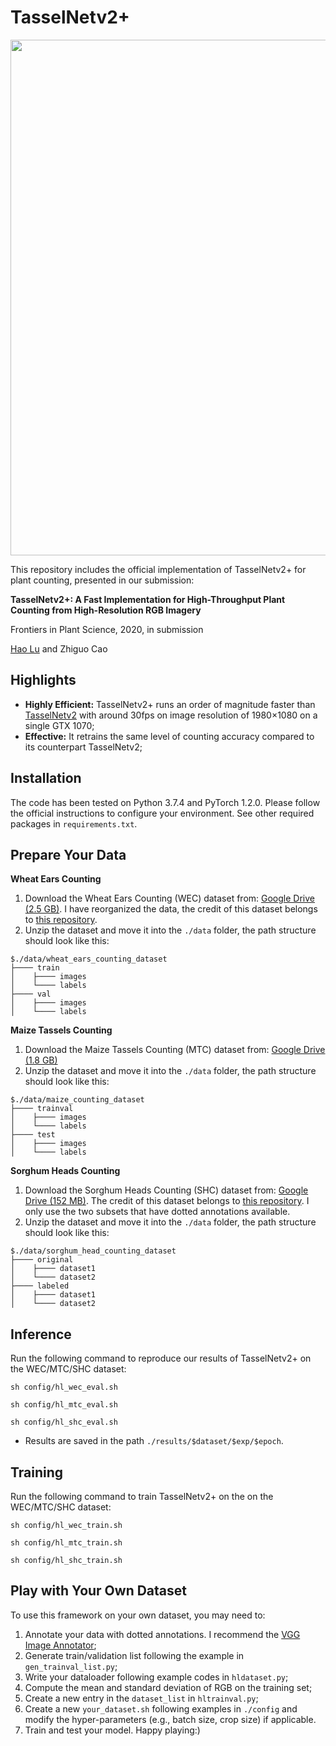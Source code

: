 # TasselNetv2+

<p align="center">
  <img src="plant_counting.png" width="825"/>
</p>

This repository includes the official implementation of TasselNetv2+ for plant counting, presented in our submission:

**TasselNetv2+: A Fast Implementation for High-Throughput Plant Counting from High-Resolution RGB Imagery**

Frontiers in Plant Science, 2020, in submission

[Hao Lu](https://sites.google.com/site/poppinace/) and Zhiguo Cao


## Highlights
- **Highly Efficient:** TasselNetv2+ runs an order of magnitude faster than [TasselNetv2](https://link.springer.com/article/10.1186/s13007-019-0537-2) with around 30fps on image resolution of 1980×1080 on a single GTX 1070;
- **Effective:** It retrains the same level of counting accuracy compared to its counterpart TasselNetv2;


## Installation
The code has been tested on Python 3.7.4 and PyTorch 1.2.0. Please follow the official instructions to configure your environment. See other required packages in `requirements.txt`.

## Prepare Your Data
**Wheat Ears Counting**
1. Download the Wheat Ears Counting (WEC) dataset from: [Google Drive (2.5 GB)](https://drive.google.com/open?id=1XHcTqRWf-xD-WuBeJ0C9KfIN8ye6cnSs). I have reorganized the data, the credit of this dataset belongs to [this repository](https://github.com/simonMadec/Wheat-Ears-Detection-Dataset).
2. Unzip the dataset and move it into the `./data` folder, the path structure should look like this:
````
$./data/wheat_ears_counting_dataset
├──── train
│    ├──── images
│    └──── labels
├──── val
│    ├──── images
│    └──── labels
````

**Maize Tassels Counting**
1. Download the Maize Tassels Counting (MTC) dataset from: [Google Drive (1.8 GB)](https://drive.google.com/open?id=1IyGpYMS_6eClco2zpHKzW5QDUuZqfVFJ)
2. Unzip the dataset and move it into the `./data` folder, the path structure should look like this:
````
$./data/maize_counting_dataset
├──── trainval
│    ├──── images
│    └──── labels
├──── test
│    ├──── images
│    └──── labels
````

**Sorghum Heads Counting**
1. Download the Sorghum Heads Counting (SHC) dataset from: [Google Drive (152 MB)](https://drive.google.com/open?id=1msk8vYDyKdrYDq5zU1kKWOxfmgaXpy-P). The credit of this dataset belongs to [this repository](https://github.com/oceam/sorghum-head). I only use the two subsets that have dotted annotations available.
2. Unzip the dataset and move it into the `./data` folder, the path structure should look like this:
````
$./data/sorghum_head_counting_dataset
├──── original
│    ├──── dataset1
│    └──── dataset2
├──── labeled
│    ├──── dataset1
│    └──── dataset2
````

## Inference
Run the following command to reproduce our results of TasselNetv2+ on the WEC/MTC/SHC dataset:

    sh config/hl_wec_eval.sh
    
    sh config/hl_mtc_eval.sh
    
    sh config/hl_shc_eval.sh
    
- Results are saved in the path `./results/$dataset/$exp/$epoch`.
  
## Training
Run the following command to train TasselNetv2+ on the on the WEC/MTC/SHC dataset:

    sh config/hl_wec_train.sh
    
    sh config/hl_mtc_train.sh
    
    sh config/hl_shc_train.sh
    
    
## Play with Your Own Dataset
To use this framework on your own dataset, you may need to:
1. Annotate your data with dotted annotations. I recommend the [VGG Image Annotator](http://www.robots.ox.ac.uk/~vgg/software/via/);
2. Generate train/validation list following the example in `gen_trainval_list.py`;
3. Write your dataloader following example codes in `hldataset.py`;
4. Compute the mean and standard deviation of RGB on the training set;
5. Create a new entry in the `dataset_list` in `hltrainval.py`;
6. Create a new `your_dataset.sh` following examples in `./config` and modify the hyper-parameters (e.g., batch size, crop size) if applicable.
7. Train and test your model. Happy playing:)

